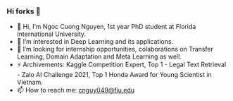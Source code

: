 ### Hi forks 👋
- 👋 Hi, I’m Ngoc Cuong Nguyen, 1st year PhD student at Florida International University.
- 👀 I’m interested in Deep Learning and its applications.
- 💞️ I’m looking for internship opportunities, colaborations on Transfer Learning, Domain Adaptation and Meta Learning as well.
- ⚡ Archivements: Kaggle Competition Expert, Top 1 - Legal Text Retrieval - Zalo AI Challenge 2021, Top 1 Honda Award for Young Scientist in Vietnam.
- 📫 How to reach me: cnguy049@fiu.edu
<!--
**CuongNN218/CuongNN218** is a ✨ _special_ ✨ repository because its `README.md` (this file) appears on your GitHub profile.


